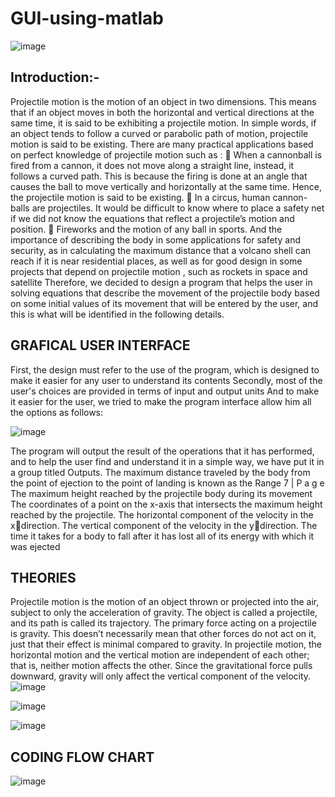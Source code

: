 # GUI-using-matlab

![image](https://github.com/AdhmElzewel/GUI-using-matlab/assets/108629950/9f00d6a7-62f5-428c-a72b-1bee0b5d5ff4)


## Introduction:-
 Projectile motion is the motion of an object in two dimensions. This 
means that if an object moves in both the horizontal and vertical 
directions at the same time, it is said to be exhibiting a projectile motion. 
In simple words, if an object tends to follow a curved or parabolic path 
of motion, projectile motion is said to be existing.
 There are many practical applications based on perfect knowledge 
of projectile motion such as :
 When a cannonball is fired from a cannon, it does not move along a straight 
line, instead, it follows a curved path. This is because the firing is done at an 
angle that causes the ball to move vertically and horizontally at the same 
time. Hence, the projectile motion is said to be existing.
 In a circus, human cannon-balls are projectiles. It would be difficult to know 
where to place a safety net if we did not know the equations that reflect a 
projectile’s motion and position.
 Fireworks and the motion of any ball in sports.
And the importance of describing the body in some applications for 
safety and security, as in calculating the maximum distance that a 
volcano shell can reach if it is near residential places, as well as for 
good design in some projects that depend on projectile motion , such 
as rockets in space and satellite 
 Therefore, we decided to design a program that helps the user in 
solving equations that describe the movement of the projectile body 
based on some initial values of its movement that will be entered by the 
user, and this is what will be identified in the following details.

## GRAFICAL USER INTERFACE
 First, the design must refer to the use of the program, which is designed 
to make it easier for any user to understand its contents
 Secondly, most of the user's choices are provided in terms of input and 
output units
 And to make it easier for the user, we tried to make the program 
interface allow him all the options as follows:

![image](https://github.com/AdhmElzewel/GUI-using-matlab/assets/108629950/232a0339-de93-47cd-9545-94ace061ab8e)

The program will output the result of the operations that it has 
performed, and to help the user find and understand it in a simple way, 
we have put it in a group titled Outputs.
The maximum distance traveled by the body from 
the point of ejection to the point of landing is known as the Range
7 | P a g e
The maximum height reached by the 
projectile body during its movement
The coordinates of a point on the x-axis that 
intersects the maximum height reached by the projectile.
The horizontal component of the velocity in the x￾direction.
The vertical component of the velocity in the y￾direction.
The time it takes for a body to fall after it has lost all of 
its energy with which it was ejected

## THEORIES
 Projectile motion is the motion of an object thrown or projected into 
the air, subject to only the acceleration of gravity. The object is called a 
projectile, and its path is called its trajectory.
The primary force acting on a projectile is gravity. This doesn’t 
necessarily mean that other forces do not act on it, just that their effect is 
minimal compared to gravity.
 In projectile motion, the horizontal motion and the vertical motion are 
independent of each other; that is, neither motion affects the other. Since 
the gravitational force pulls downward, gravity will only affect the 
vertical component of the velocity.
![image](https://github.com/AdhmElzewel/GUI-using-matlab/assets/108629950/617e3fd4-a165-453e-8a38-abd6eaeb1267)

![image](https://github.com/AdhmElzewel/GUI-using-matlab/assets/108629950/1a1ea5fa-22f4-4690-9684-ac918b200852)

![image](https://github.com/AdhmElzewel/GUI-using-matlab/assets/108629950/3ffd3a3e-29ac-409e-978d-520e9df521b3)

## CODING FLOW CHART
![image](https://github.com/AdhmElzewel/GUI-using-matlab/assets/108629950/65145b89-e0a4-4a37-aafe-68e9a3e96f05)
